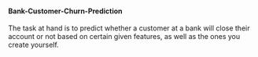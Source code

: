 #### Bank-Customer-Churn-Prediction
The task at hand is to predict whether a customer at a bank will close their account or not based on certain given features, as well as the ones you create yourself.
